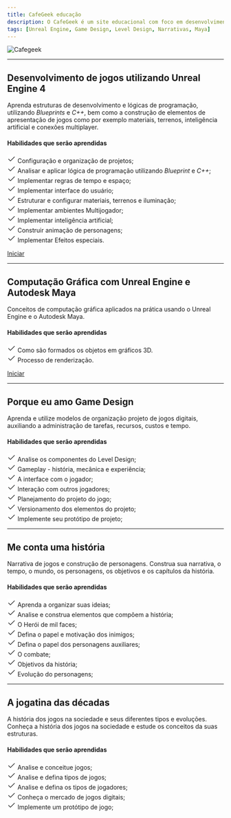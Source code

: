 ```yaml
---
title: CafeGeek educação
description: O CafeGeek é um site educacional com foco em desenvolvimento de jogos digitais e as disciplinas que orbitam este fantástico mundo.
tags: [Unreal Engine, Game Design, Level Design, Narrativas, Maya]
---
```


![Cafegeek](https://myerco.github.io/unreal-engine/imagens/cafegeek_small.png)

***

## Desenvolvimento de jogos utilizando Unreal Engine 4
Aprenda estruturas de desenvolvimento e lógicas de programação, utilizando *Blueprints* e *C++*, bem como a construção de elementos de apresentação de jogos como por exemplo materiais, terrenos, inteligência artificial e conexões multiplayer.    

#### Habilidades que serão aprendidas    
  ![Classes de atores](imagens/icons/iconfinder_Check.png) Configuração e organização de projetos;   
  ![Classes de atores](imagens/icons/iconfinder_Check.png) Analisar e aplicar lógica de programação utilizando *Blueprint* e *C++*;     
  ![Classes de atores](imagens/icons/iconfinder_Check.png) Implementar regras de tempo e espaço;      
  ![Classes de atores](imagens/icons/iconfinder_Check.png) Implementar interface do usuário;  
  ![Classes de atores](imagens/icons/iconfinder_Check.png) Estruturar e configurar materiais, terrenos e iluminação;  
  ![Classes de atores](imagens/icons/iconfinder_Check.png) Implementar ambientes Multijogador;  
  ![Classes de atores](imagens/icons/iconfinder_Check.png) Implementar inteligência artificial;  
  ![Classes de atores](imagens/icons/iconfinder_Check.png) Construir animação de personagens;  
  ![Classes de atores](imagens/icons/iconfinder_Check.png) Implementar Efeitos especiais.    

  [Iniciar](https://myerco.github.io/unreal-engine/ue4_blueprint/index.html)

***
## Computação Gráfica com Unreal Engine e Autodesk Maya  
Conceitos de computação gráfica aplicados na prática usando o Unreal Engine e o Autodesk Maya.  
#### Habilidades que serão aprendidas  
![iconfinder_Check](imagens/icons/iconfinder_Check.png) Como são formados os objetos em gráficos 3D.    
![iconfinder_Check](imagens/icons/iconfinder_Check.png) Processo de renderização.

[Iniciar](https://myerco.github.io/unreal-engine/ue4_computacao_grafica/index.html)    

***
## Porque eu amo Game Design  
Aprenda e utilize modelos de organização projeto de jogos digitais, auxiliando a administração de tarefas, recursos, custos e tempo.  
#### Habilidades que serão aprendidas  

  ![iconfinder_Check](imagens/icons/iconfinder_Check.png) Analise os componentes do Level Design;     
  ![iconfinder_Check](imagens/icons/iconfinder_Check.png) Gameplay - história, mecânica e experiência;     
  ![iconfinder_Check](imagens/icons/iconfinder_Check.png) A interface com o jogador;    
  ![iconfinder_Check](imagens/icons/iconfinder_Check.png) Interação com outros jogadores;   
  ![iconfinder_Check](imagens/icons/iconfinder_Check.png) Planejamento do projeto do jogo;      
  ![iconfinder_Check](imagens/icons/iconfinder_Check.png) Versionamento dos elementos do projeto;     
  ![iconfinder_Check](imagens/icons/iconfinder_Check.png) Implemente seu protótipo de projeto;          

***
## Me conta uma história
Narrativa de jogos e construção de personagens. Construa sua narrativa, o tempo, o mundo, os personagens, os objetivos e os capítulos da história.
#### Habilidades que serão aprendidas  
  ![iconfinder_Check](imagens/icons/iconfinder_Check.png) Aprenda a organizar suas ideias;    
  ![iconfinder_Check](imagens/icons/iconfinder_Check.png) Analise e construa elementos que compõem a história;      
  ![iconfinder_Check](imagens/icons/iconfinder_Check.png) O Herói de mil faces;     
  ![iconfinder_Check](imagens/icons/iconfinder_Check.png) Defina o papel e motivação dos inimigos;   
  ![iconfinder_Check](imagens/icons/iconfinder_Check.png) Defina o papel dos personagens auxiliares;    
  ![iconfinder_Check](imagens/icons/iconfinder_Check.png) O combate;    
  ![iconfinder_Check](imagens/icons/iconfinder_Check.png) Objetivos da história;      
  ![iconfinder_Check](imagens/icons/iconfinder_Check.png) Evolução do personagens;    

***
## A jogatina das décadas
A história dos jogos na sociedade e seus diferentes tipos e evoluções. Conheça a história dos jogos na sociedade e estude os conceitos da suas estruturas.
#### Habilidades que serão aprendidas  
  ![iconfinder_Check](imagens/icons/iconfinder_Check.png) Analise e conceitue jogos;    
  ![iconfinder_Check](imagens/icons/iconfinder_Check.png) Analise e defina tipos de jogos;    
  ![iconfinder_Check](imagens/icons/iconfinder_Check.png) Analise e defina os tipos de jogadores;      
  ![iconfinder_Check](imagens/icons/iconfinder_Check.png) Conheça o mercado de jogos digitais;    
  ![iconfinder_Check](imagens/icons/iconfinder_Check.png) Implemente um protótipo de jogo;
